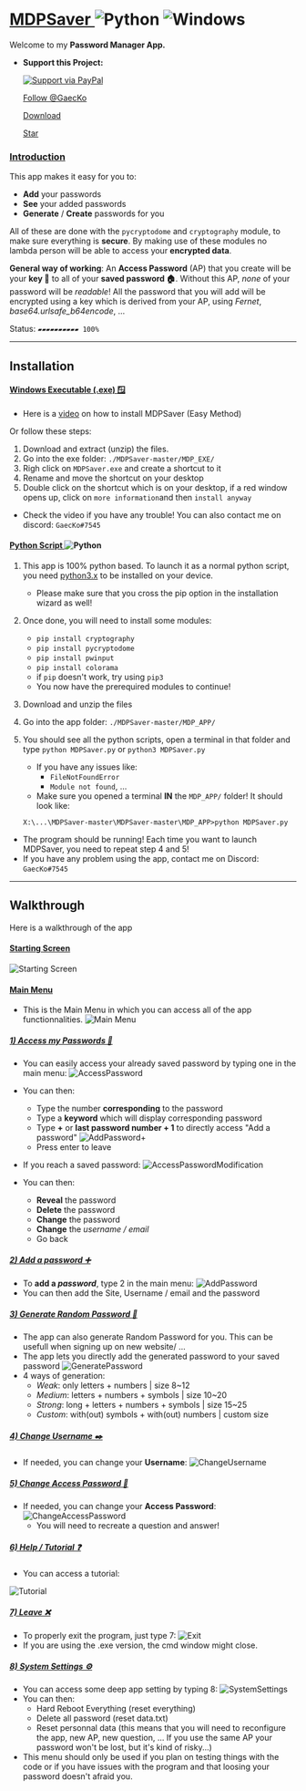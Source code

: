 <!-- Place this tag in your head or just before your close body tag. -->
<script async defer src="https://buttons.github.io/buttons.js"></script>

# <ins> MDPSaver </ins> ![Python](.git_files/python.ico) ![Windows](.git_files/Windows.ico)

Welcome to my **Password Manager App.** 
* **Support this Project:**

    [![Support via PayPal](https://cdn.rawgit.com/twolfson/paypal-github-button/1.0.0/dist/button.svg)](https://paypal.me/ArthurDeNeyer?country.x=BE&locale.x=fr_FR) 
    

    <!-- Place this tag where you want the button to render. -->
    <a class="github-button" href="https://github.com/GaecKo" data-show-count="true" aria-label="Follow @GaecKo on GitHub">Follow @GaecKo</a>
    <!-- Place this tag where you want the button to render. -->
    <a class="github-button" href="https://github.com/GaecKo/MDPSaver/archive/master.zip" data-icon="octicon-download" aria-label="Download GaecKo/MDPSaver on GitHub">Download</a>
    <!-- Place this tag where you want the button to render. -->
    <a class="github-button" href="https://github.com/GaecKo/MDPSaver" data-icon="octicon-star" data-show-count="true" aria-label="Star GaecKo/MDPSaver on GitHub">Star</a>


### <ins> Introduction </ins> 
This app makes it easy for you to:
* **Add** your passwords
* **See** your added passwords
* **Generate** / **Create** passwords for you

All of these are done with the `pycryptodome` and `cryptography` module, to make sure everything is **secure**. By making use of these modules no lambda person will be able to access your **encrypted data**. 

**General way of working**: An **Access Password** (AP) that you create will be your **key 🔑** to all of your **saved password 🏠**. Without this AP, *none* of your password will be *readable*! All the password that you will add will be encrypted using a key which is derived from your AP, using *Fernet*, *base64.urlsafe_b64encode*, ...

Status:  `▰▰▰▰▰▰▰▰▰▰ 100%` 
 

****

## Installation 

#### <ins> Windows Executable (.exe) 🪟 </ins>
* Here is a [video](https://youtu.be/CvxW0uoeJtI) on how to install MDPSaver (Easy Method)

Or follow these steps:
1) Download and extract (unzip) the files. 
2) Go into the exe folder: `./MDPSaver-master/MDP_EXE/`
3) Righ click on `MDPSaver.exe` and create a shortcut to it
4) Rename and move the shortcut on your desktop
5) Double click on the shortcut which is on your desktop, if a red window opens up, click on `more information`and then `install anyway` 
* Check the video if you have any trouble! You can also contact me on discord: `GaecKo#7545`


#### <ins> Python Script </ins> ![Python](.git_files/python.ico) 

1) This app is 100% python based. To launch it as a normal python script, you need [python3.x](https://www.python.org/downloads/) to be installed on your device.
    * Please make sure that you cross the pip option in the installation wizard as well!
2) Once done, you will need to install some modules:
    * `pip install cryptography`
    * `pip install pycryptodome`
    * `pip install pwinput`
    * `pip install colorama`
    * if `pip` doesn't work, try using `pip3`
    * You now have the prerequired modules to continue!

3) Download and unzip the files
4) Go into the app folder: `./MDPSaver-master/MDP_APP/`
5) You should see all the python scripts, open a terminal in that folder and type  `python MDPSaver.py` or `python3 MDPSaver.py`
    * If you have any issues like:
        * `FileNotFoundError`
        * `Module not found`, ...
    * Make sure you opened a terminal **IN** the `MDP_APP/` folder! It should look like: 
    
    `X:\...\MDPSaver-master\MDPSaver-master\MDP_APP>python MDPSaver.py  `
* The program should be running! Each time you want to launch MDPSaver, you need to repeat step 4 and 5!
* If you have any problem using the app, contact me on Discord: `GaecKo#7545`
****

## Walkthrough 
Here is a walkthrough of the app

#### <ins> Starting Screen </ins>
![Starting Screen](.git_files/StartingScreen.gif)

#### <ins> Main Menu </ins>
* This is the Main Menu in which you can access all of the app functionnalities.
![Main Menu](.git_files/MainMenu.png?raw=true "Main Menu")

##### <ins> 1) Access my Passwords 🔎</ins>
* You can easily access your already saved password by typing one in the main menu:
![AccessPassword](.git_files/AccessPassword.gif)
* You can then:
    * Type the number **corresponding** to the password
    * Type a **keyword** which will display corresponding password
    * Type **+** or **last password number + 1** to directly access "Add a password"
    ![AddPassword+](.git_files/AddPassword%2B.gif)
    * Press enter to leave

* If you reach a saved password:
![AccessPasswordModification](.git_files/AccessPasswordModification.gif)
* You can then:
    * **Reveal** the password
    * **Delete** the password
    * **Change** the password
    * **Change** the *username / email*
    * Go back

##### <ins> 2) Add a password ➕</ins>
* To **add a *password***, type 2 in the main menu:
![AddPassword](.git_files/AddPassword.gif)
* You can then add the Site, Username / email and the password

##### <ins> 3) Generate Random Password 🔀</ins>
* The app can also generate Random Password for you. This can be usefull when signing up on new website/ ...
* The app lets you directly add the generated password to your saved password 
![GeneratePassword](.git_files/GeneratePassword.gif)
* 4 ways of generation:
    * *Weak*: only letters + numbers | size 8~12
    * *Medium*: letters + numbers + symbols | size 10~20
    * *Strong*: long + letters + numbers + symbols | size 15~25
    * *Custom*: with(out) symbols + with(out) numbers | custom size


##### <ins> 4) Change Username ✒️</ins>
* If needed, you can change your **Username**:
![ChangeUsername](.git_files/ChangeUsername.gif)

##### <ins> 5) Change Access Password 🔏</ins>
* If needed, you can change your **Access Password**:
![ChangeAccessPassword](.git_files/ChangeAccessPassword.gif)
    * You will need to recreate a question and answer!

##### <ins> 6) Help / Tutorial ❓</ins>
* You can access a tutorial:

![Tutorial](.git_files/Tutorial.png)

##### <ins> 7) Leave ❌</ins>
* To properly exit the program, just type 7:
![Exit](.git_files/Leave.gif)
* If you are using the .exe version, the cmd window might close.

##### <ins> 8) System Settings ⚙️</ins>
* You can access some deep app setting by typing 8:
![SystemSettings](.git_files/SystemSettings.gif)
* You can then:
    * Hard Reboot Everything (reset everything)
    * Delete all password (reset data.txt)
    * Reset personnal data (this means that you will need to reconfigure the app, new AP, new question, ... If you use the same AP your password won't be lost, but it's kind of risky...)
* This menu should only be used if you plan on testing things with the code or if you have issues with the program and that loosing your password doesn't afraid you.


